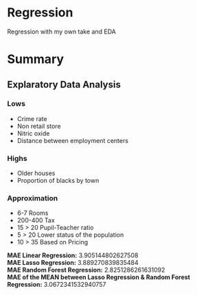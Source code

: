 # Regression
Regression with my own take and EDA

# Summary

## Explaratory Data Analysis

### Lows
 - Crime rate
 - Non retail store
 - Nitric oxide
 - Distance between employment centers
 
### Highs
 - Older houses
 - Proportion of blacks by town
 
### Approximation
 - 6-7 Rooms
 - 200-400 Tax
 - 15 > 20 Pupil-Teacher ratio
 - 5 > 20 Lower status of the population
 - 10 > 35 Based on Pricing
 
 
<b>MAE Linear Regression:</b> 3.905144802627508<br>
<b>MAE Lasso Regression:</b> 3.889270839835484<br>
<b>MAE Random Forest Regression:</b> 2.8251286261631092<br>
<b>MAE of the MEAN between Lasso Regression & Random Forest Regression:</b> 3.0672341532940757
